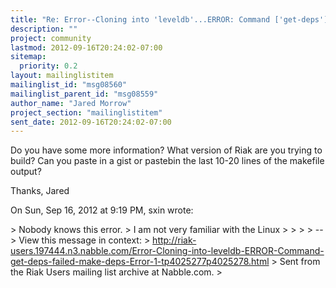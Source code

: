 ```yaml
---
title: "Re: Error--Cloning into 'leveldb'...ERROR: Command ['get-deps']	failed!make: *** [deps] Error 1"
description: ""
project: community
lastmod: 2012-09-16T20:24:02-07:00
sitemap:
  priority: 0.2
layout: mailinglistitem
mailinglist_id: "msg08560"
mailinglist_parent_id: "msg08559"
author_name: "Jared Morrow"
project_section: "mailinglistitem"
sent_date: 2012-09-16T20:24:02-07:00
---
```



Do you have some more information? What version of Riak are you trying to
build? Can you paste in a gist or pastebin the last 10-20 lines of the
makefile output?

Thanks,
Jared

On Sun, Sep 16, 2012 at 9:19 PM, sxin  wrote:

&gt; Nobody knows this error.
&gt; I am not very familiar with the Linux
&gt;
&gt;
&gt;
&gt; --
&gt; View this message in context:
&gt; http://riak-users.197444.n3.nabble.com/Error-Cloning-into-leveldb-ERROR-Command-get-deps-failed-make-deps-Error-1-tp4025277p4025278.html
&gt; Sent from the Riak Users mailing list archive at Nabble.com.
&gt;

